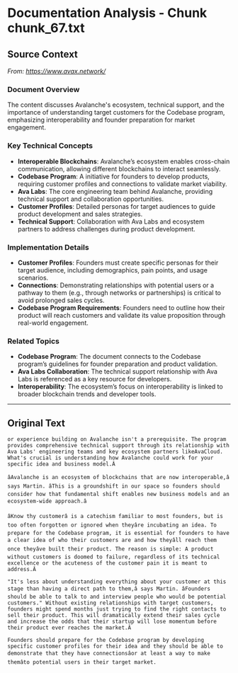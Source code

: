 # Documentation Analysis - Chunk chunk_67.txt

## Source Context
*From: https://www.avax.network/*

### Document Overview  
The content discusses Avalanche's ecosystem, technical support, and the importance of understanding target customers for the Codebase program, emphasizing interoperability and founder preparation for market engagement.  

### Key Technical Concepts  
- **Interoperable Blockchains**: Avalanche’s ecosystem enables cross-chain communication, allowing different blockchains to interact seamlessly.  
- **Codebase Program**: A initiative for founders to develop products, requiring customer profiles and connections to validate market viability.  
- **Ava Labs**: The core engineering team behind Avalanche, providing technical support and collaboration opportunities.  
- **Customer Profiles**: Detailed personas for target audiences to guide product development and sales strategies.  
- **Technical Support**: Collaboration with Ava Labs and ecosystem partners to address challenges during product development.  

### Implementation Details  
- **Customer Profiles**: Founders must create specific personas for their target audience, including demographics, pain points, and usage scenarios.  
- **Connections**: Demonstrating relationships with potential users or a pathway to them (e.g., through networks or partnerships) is critical to avoid prolonged sales cycles.  
- **Codebase Program Requirements**: Founders need to outline how their product will reach customers and validate its value proposition through real-world engagement.  

### Related Topics  
- **Codebase Program**: The document connects to the Codebase program’s guidelines for founder preparation and product validation.  
- **Ava Labs Collaboration**: The technical support relationship with Ava Labs is referenced as a key resource for developers.  
- **Interoperability**: The ecosystem’s focus on interoperability is linked to broader blockchain trends and developer tools.

---

## Original Text
```
or experience building on Avalanche isn't a prerequisite. The program provides comprehensive technical support through its relationship with Ava Labs' engineering teams and key ecosystem partners likeAvaCloud. What's crucial is understanding how Avalanche could work for your specific idea and business model.Â

âAvalanche is an ecosystem of blockchains that are now interoperable,â says Martin. âThis is a groundshift in our space so founders should consider how that fundamental shift enables new business models and an ecosystem-wide approach.â

âKnow thy customerâ is a catechism familiar to most founders, but is too often forgotten or ignored when theyâre incubating an idea. To prepare for the Codebase program, it is essential for founders to have a clear idea of who their customers are and how theyâll reach them once theyâve built their product. The reason is simple: A product without customers is doomed to failure, regardless of its technical excellence or the acuteness of the customer pain it is meant to address.Â

"It's less about understanding everything about your customer at this stage than having a direct path to them,â says Martin. âFounders should be able to talk to and interview people who would be potential customers." Without existing relationships with target customers, founders might spend months just trying to find the right contacts to sell their product. This will dramatically extend their sales cycle and increase the odds that their startup will lose momentum before their product ever reaches the market.Â

Founders should prepare for the Codebase program by developing specific customer profiles for their idea and they should be able to demonstrate that they have connectionsâor at least a way to make themâto potential users in their target market.
```